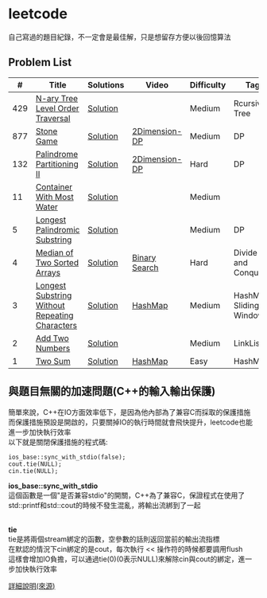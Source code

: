 # leetcode

自己寫過的題目紀錄，不一定會是最佳解，只是想留存方便以後回憶算法

## Problem List

|  #  |      Title     |   Solutions   | Video  | Difficulty  | Tag                  
|-----|----------------|---------------|--------|-------------|-------------
|429|[N-ary Tree Level Order Traversal](https://leetcode.com/problems/stone-game/)|[Solution](./algorithms/cpp/0877/0877.cpp)||Medium|Rcursive, Tree
|877|[Stone Game](https://leetcode.com/problems/n-ary-tree-level-order-traversal/)|[Solution](./algorithms/cpp/0429/0429.cpp)|[2Dimension-DP](https://www.youtube.com/watch?v=WxpIHvsu1RI)|Medium|DP
|132|[Palindrome Partitioning II](https://leetcode.com/problems/palindrome-partitioning-ii/)|[Solution](./algorithms/cpp/0132/0132.cpp)|[2Dimension-DP](https://www.youtube.com/watch?v=lDYIvtBVmgo)|Hard|DP
|11|[Container With Most Water](https://leetcode.com/problems/container-with-most-water/)|[Solution](./algorithms/cpp/0011/0011.cpp)||Medium|
|5|[Longest Palindromic Substring](https://leetcode.com/problems/longest-palindromic-substring/)|[Solution](./algorithms/cpp/0005/0005.cpp)||Medium|DP
|4|[Median of Two Sorted Arrays](https://leetcode.com/problems/median-of-two-sorted-arrays/)|[Solution](./algorithms/cpp/0004/0004.cpp)|[Binary Search](https://www.youtube.com/watch?v=LPFhl65R7ww)|Hard|Divide and Conquer
|3|[Longest Substring Without Repeating Characters](https://leetcode.com/problems/longest-substring-without-repeating-characters/)|[Solution](./algorithms/cpp/0003/0003.cpp)|[HashMap](https://www.youtube.com/watch?v=3IETreEybaA)|Medium|HashMap, Sliding Window
|2|[Add Two Numbers](https://leetcode.com/problems/add-two-numbers/)|[Solution](./algorithms/cpp/0002/0002.cpp)||Medium|LinkList
|1|[Two Sum](https://leetcode.com/problems/two-sum/)|[Solution](./algorithms/cpp/0001/0001.cpp)|[HashMap](https://www.youtube.com/watch?v=kPXOr6pW8KM)|Easy|HashMap

## 與題目無關的加速問題(C++的輸入輸出保護)

簡單來說，C++在IO方面效率低下，是因為他內部為了兼容C而採取的保護措施<br>
而保護措施預設是開啟的，只要關掉IO的執行時間就會飛快提升，leetcode也能進一步加快執行效率<br>
以下就是關閉保護措施的程式碼:<br>

```
ios_base::sync_with_stdio(false);
cout.tie(NULL);
cin.tie(NULL);
```

**ios_base::sync_with_stdio**<br>
這個函數是一個"是否兼容stdio"的開關，C++為了兼容C，保證程式在使用了std::printf和std::cout的時候不發生混亂，將輸出流綁到了一起<br><br>

**tie**<br>
tie是將兩個stream綁定的函數，空參數的話則返回當前的輸出流指標<br>
在默認的情況下cin綁定的是cout，每次執行 << 操作符的時候都要調用flush<br>
這樣會增加IO負擔，可以通過tie(0)(0表示NULL)來解除cin與cout的綁定，進一步加快執行效率<br>

[詳細說明(來源)](https://www.hankcs.com/program/cpp/cin-tie-with-sync_with_stdio-acceleration-input-and-output.html)
